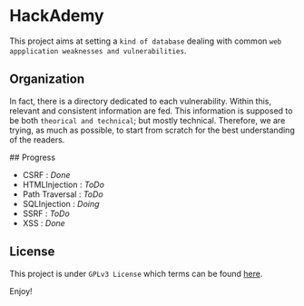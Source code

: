 # HackAdemy
This project aims at setting a `kind of database` dealing with common `web appplication weaknesses and vulnerabilities`.

## Organization
In fact, there is a directory dedicated to each vulnerability. Within this, relevant and consistent information are fed. This information is supposed to be both `theorical and technical`; but mostly technical.
Therefore, we are trying, as much as possible, to start from scratch for the best understanding of the readers.

## Progress
* CSRF : *Done* 
* HTMLInjection : *ToDo*
* Path Traversal : *ToDo*
* SQLInjection : *Doing*
* SSRF : *ToDo*
* XSS : *Done*

## License
This project is under `GPLv3 License` which terms can be found [here](LICENSE).


Enjoy!

